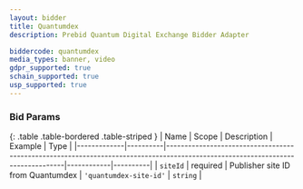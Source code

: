 ```yaml
---
layout: bidder
title: Quantumdex
description: Prebid Quantum Digital Exchange Bidder Adapter

biddercode: quantumdex
media_types: banner, video
gdpr_supported: true
schain_supported: true
usp_supported: true
---
```



### Bid Params

{: .table .table-bordered .table-striped }
| Name        | Scope    | Description                                                                                                                    | Example    | Type     |
|-------------|----------|--------------------------------------------------------------------------------------------------------------------------------|------------|----------|
| `siteId`    | required | Publisher site ID from Quantumdex                                                                                         | `'quantumdex-site-id'` | `string` |
